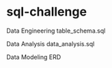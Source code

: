# sql-challenge

Data Engineering
table_schema.sql

Data Analysis
data_analysis.sql

Data Modeling
ERD
